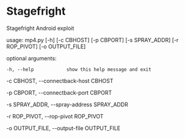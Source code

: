 # Stagefright
Stagefright Android exploit


usage: mp4.py [-h] [-c CBHOST] [-p CBPORT] [-s SPRAY_ADDR] [-r ROP_PIVOT] [-o OUTPUT_FILE]

optional arguments:

	-h, --help            show this help message and exit
	
  -c CBHOST, --connectback-host CBHOST
  
  -p CBPORT, --connectback-port CBPORT
  
  -s SPRAY_ADDR, --spray-address SPRAY_ADDR
  
  -r ROP_PIVOT, --rop-pivot ROP_PIVOT
  
  -o OUTPUT_FILE, --output-file OUTPUT_FILE
